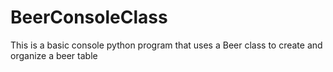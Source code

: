# BeerConsoleClass
This is a basic console python program that uses a Beer class to create and organize a beer table
